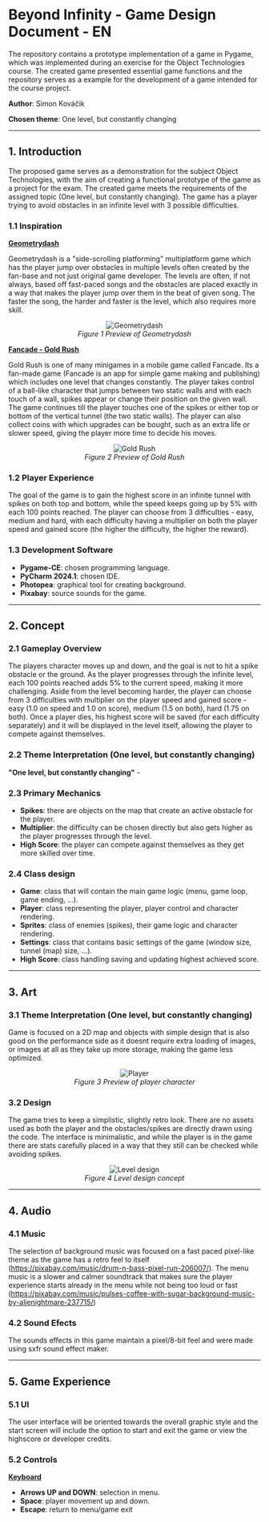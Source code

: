 # **Beyond Infinity - Game Design Document - EN**

The repository contains a prototype implementation of a game in Pygame, which was implemented during an exercise for the Object Technologies course. The created game presented essential game functions and the repository serves as a example for the development of a game intended for the course project.

**Author**: Simon Kováčik

**Chosen theme**: One level, but constantly changing

---
## **1. Introduction**
The proposed game serves as a demonstration for the subject Object Technologies, with the aim of creating a functional prototype of the game as a project for the exam. The created game meets the requirements of the assigned topic (One level, but constantly changing). The game has a player trying to avoid obstacles in an infinite level with 3 possible difficulties.

### **1.1 Inspiration**
<ins>**Geometrydash**</ins>

Geometrydash is a "side-scrolling platforming" multiplatform game which has the player jump over obstacles in multiple levels often created by the fan-base and not just original game developer. The levels are often, if not always, based off fast-paced songs and the obstacles are placed exactly in a way that makes the player jump over them in the beat of given song. The faster the song, the harder and faster is the level, which also requires more skill.

<p align="center">
  <img src="https://github.com/Rikito001/Beyond-Infinity/blob/main/Images/geometrydash.jpg" alt="Geometrydash">
  <br>
  <em>Figure 1 Preview of Geometrydash</em>
</p>

<ins>**Fancade - Gold Rush**</ins>

Gold Rush is one of many minigames in a mobile game called Fancade. Its a fan-made game (Fancade is an app for simple game making and publishing) which includes one level that changes constantly. The player takes control of a ball-like character that jumps between two static walls and with each touch of a wall, spikes appear or change their position on the given wall. The game continues till the player touches one of the spikes or either top or bottom of the vertical tunnel (the two static walls). The player can also collect coins with which upgrades can be bought, such as an extra life or slower speed, giving the player more time to decide his moves. 

<p align="center">
  <img src="https://github.com/Rikito001/Beyond-Infinity/blob/main/Images/GoldRush.jpg" alt="Gold Rush">
  <br>
  <em>Figure 2 Preview of Gold Rush</em>
</p>

### **1.2 Player Experience**
The goal of the game is to gain the highest score in an infinite tunnel with spikes on both top and bottom, while the speed keeps going up by 5% with each 100 points reached. The player can choose from 3 difficulties - easy, medium and hard, with each difficulty having a multiplier on both the player speed and gained score (the higher the difficulty, the higher the reward).

### **1.3 Development Software**
- **Pygame-CE**: chosen programming language.
- **PyCharm 2024.1**: chosen IDE.
- **Photopea**: graphical tool for creating background.
- **Pixabay**: source sounds for the game.

---
## **2. Concept**

### **2.1 Gameplay Overview**
The players character moves up and down, and the goal is not to hit a spike obstacle or the ground. As the player progresses through the infinite level, each 100 points reached adds 5% to the current speed, making it more challenging. Aside from the level becoming harder, the player can choose from 3 difficulties with multiplier on the player speed and gained score - easy (1.0 on speed and 1.0 on score), medium (1.5 on both), hard (1.75 on both). Once a player dies, his highest score will be saved (for each difficulty separately) and it will be displayed in the level itself, allowing the player to compete against themselves.

### **2.2 Theme Interpretation (One level, but constantly changing)**
**"One level, but constantly changing"** - 

### **2.3 Primary Mechanics**
- **Spikes**: there are objects on the map that create an active obstacle for the player.
- **Multiplier**: the difficulty can be chosen directly but also gets higher as the player progresses through the level.
- **High Score**: the player can compete against themselves as they get more skilled over time.

### **2.4 Class design**
- **Game**: class that will contain the main game logic (menu, game loop, game ending, ...).
- **Player**: class representing the player, player control and character rendering.
- **Sprites**: class of enemies (spikes), their game logic and character rendering.
- **Settings**: class that contains basic settings of the game (window size, tunnel (map) size, ...).
- **High Score**: class handling saving and updating highest achieved score.

---
## **3. Art**

### **3.1 Theme Interpretation (One level, but constantly changing)**
Game is focused on a 2D map and objects with simple design that is also good on the performance side as it doesnt require extra loading of images, or images at all as they take up more storage, making the game less optimized.

<p align="center">
  <img src="https://github.com/Rikito001/Beyond-Infinity/blob/main/Images/PlayerPreview.png" alt="Player">
  <br>
  <em>Figure 3 Preview of player character</em>
</p>

### **3.2 Design**
The game tries to keep a simplistic, slightly retro look. There are no assets used as both the player and the obstacles/spikes are directly drawn using the code. The interface is minimalistic, and while the player is in the game there are stats carefully placed in a way that they still can be checked while avoiding spikes.
<p align="center">
  <img src="https://github.com/Rikito001/Beyond-Infinity/blob/main/Images/LevelPreview.png" alt="Level design">
  <br>
  <em>Figure 4 Level design concept</em>
</p>

---
## **4. Audio**

### **4.1 Music**
The selection of background music was focused on a fast paced pixel-like theme as the game has a retro feel to itself (https://pixabay.com/music/drum-n-bass-pixel-run-206007/). The menu music is a slower and calmer soundtrack that makes sure the player experience starts already in the menu while not being too loud or fast (https://pixabay.com/music/pulses-coffee-with-sugar-background-music-by-alienightmare-237715/)

### **4.2 Sound Efects**
The sounds effects in this game maintain a pixel/8-bit feel and were made using sxfr sound effect maker.

---
## **5. Game Experience**

### **5.1 UI**
The user interface will be oriented towards the overall graphic style and the start screen will include the option to start and exit the game or view the highscore or developer credits.

### **5.2 Controls**
<ins>**Keyboard**</ins>
- **Arrows UP and DOWN**: selection in menu.
- **Space**: player movement up and down.
- **Escape**: return to menu/game exit
